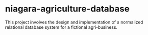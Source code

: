 # niagara-agriculture-database
This project involves the design and implementation of a normalized relational database system for a fictional agri-business. 
